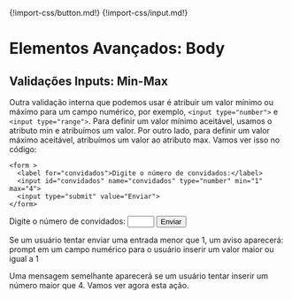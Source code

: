 {!import-css/button.md!}
{!import-css/input.md!}

# Elementos Avançados: Body

## Validações Inputs: Min-Max

Outra validação interna que podemos usar é atribuir um valor mínimo ou máximo para um campo numérico, por exemplo, `<input type="number">` e `<input type="range">`. Para definir um valor mínimo aceitável, usamos o atributo min e atribuímos um valor. Por outro lado, para definir um valor máximo aceitável, atribuímos um valor ao atributo max. Vamos ver isso no código:

```
<form >
  <label for="convidados">Digite o número de convidados:</label>
  <input id="convidados" name="convidados" type="number" min="1" max="4">
  <input type="submit" value="Enviar">
</form>
```

<form >
  <label for="convidados">Digite o número de convidados:</label>
  <input class="border" id="convidados" name="convidados" type="number" min="1" max="4">
  <input class="button" type="submit" value="Enviar">
</form>
Se um usuário tentar enviar uma entrada menor que 1, um aviso aparecerá: prompt em um campo numérico para o usuário inserir um valor maior ou igual a 1

Uma mensagem semelhante aparecerá se um usuário tentar inserir um número maior que 4. Vamos ver agora esta ação.
